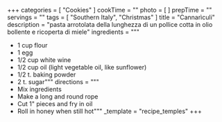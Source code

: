 +++
categories = [ "Cookies" ]
cookTime = ""
photo = [ ]
prepTime = ""
servings = ""
tags = [ "Southern Italy", "Christmas" ]
title = "Cannarìculi"
description = "pasta arrotolata della lunghezza di un pollice cotta in olio bollente e ricoperta di miele"
ingredients = """
* 1 cup flour
* 1 egg
* 1/2 cup white wine
* 1/2 cup oil (light vegetable oil, like sunflower)
* 1/2 t. baking powder
* 2 t. sugar"""
directions = """
* Mix ingredients
* Make a long and round rope
* Cut 1" pieces and fry in oil
* Roll in honey when still hot"""
_template = "recipe_temples"
+++

